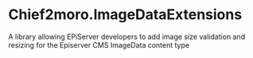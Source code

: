 Chief2moro.ImageDataExtensions
==============================

A library allowing EPiServer developers to add image size validation and resizing for the Episerver CMS ImageData content type


